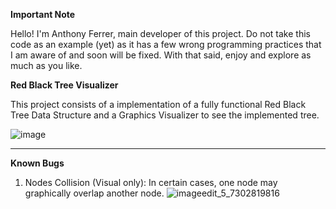 <b> Important Note </b>

Hello! I'm Anthony Ferrer, main developer of this project.
Do not take this code as an example (yet) as it has a few wrong programming practices that I am aware of and soon will be fixed.
With that said, enjoy and explore as much as you like.

<b> Red Black Tree Visualizer </b>

This project consists of a implementation of a fully functional Red Black Tree Data Structure and a Graphics Visualizer to see the implemented tree.

![image](https://user-images.githubusercontent.com/89319333/138160194-27bb87cb-b746-4b1a-9dae-556fdef809ab.png)

<hr>

<b> Known Bugs </b>
1. Nodes Collision (Visual only): In certain cases, one node may graphically overlap another node.
![imageedit_5_7302819816](https://user-images.githubusercontent.com/89319333/138161192-c14cc384-cea3-4f0c-b9cb-a74419afeb34.jpg)
